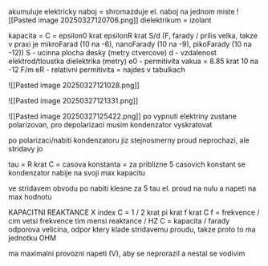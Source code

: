 akumuluje elektricky naboj = shromazduje el. naboj na jednom miste
![[Pasted image 20250327120706.png]]
dielektrikum = izolant

kapacita = C = epsilon0 krat epsilonR krat S/d (F, farady / prilis velka, takze v praxi je mikroFarad (10 na -6), nanoFarady (10 na -9), pikoFarady (10 na -12))
S - ucinna plocha desky (metry ctvercove)
d - vzdalenost elektrod/tloustka dielektrika (metry)
e0 - permitivita vakua = 8.85 krat 10 na -12 F/m
eR - relativni permitivita = najdes v tabulkach

![[Pasted image 20250327121028.png]]

![[Pasted image 20250327121331.png]]

![[Pasted image 20250327125422.png]]
po vypnuti elektriny zustane polarizovan, pro depolarizaci musim kondenzator vyskratovat

po polarizaci/nabiti kondenzatoru jiz stejnosmerny proud neprochazi, ale stridavy jo

tau = R krat C = casova konstanta = za priblizne 5 casovich konstant se kondenzator nabije na svoji max kapacitu

ve stridavem obvodu po nabiti klesne za 5 tau el. proud na nulu a napeti na max hodnotu

KAPACITNI REAKTANCE
X index C = 1 / 2 krat pi krat f krat C
f = frekvence / cim vetsi frekvence tim mensi reaktance / HZ
C = kapacita / farady
odporova velicina, odpor ktery klade stridavemu proudu, takze proto to ma jednotku OHM

ma maximalni provozni napeti (V), aby se neprorazil a nestal se vodivim
